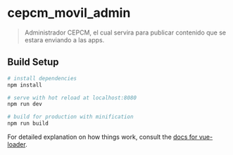 # cepcm_movil_admin

> Administrador CEPCM, el cual servira para  publicar  contenido que se estara enviando a las apps.

## Build Setup

``` bash
# install dependencies
npm install

# serve with hot reload at localhost:8080
npm run dev

# build for production with minification
npm run build
```

For detailed explanation on how things work, consult the [docs for vue-loader](http://vuejs.github.io/vue-loader).
